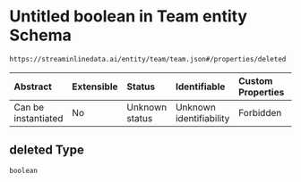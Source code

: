 # Untitled boolean in Team entity Schema

```txt
https://streaminlinedata.ai/entity/team/team.json#/properties/deleted
```



| Abstract            | Extensible | Status         | Identifiable            | Custom Properties | Additional Properties | Access Restrictions | Defined In                                                  |
| :------------------ | :--------- | :------------- | :---------------------- | :---------------- | :-------------------- | :------------------ | :---------------------------------------------------------- |
| Can be instantiated | No         | Unknown status | Unknown identifiability | Forbidden         | Allowed               | none                | [team.json*](../out/teams/team.json "open original schema") |

## deleted Type

`boolean`
